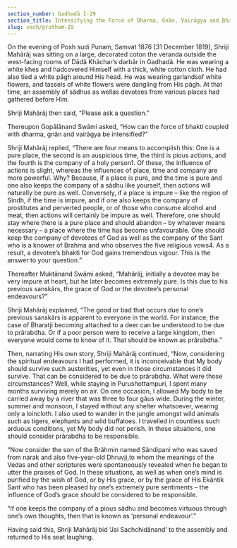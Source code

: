 ```yaml
---
section_number: Gadhadã I-29 
section_title: Intensifying the Force of Dharma, Gnãn, Vairãgya and Bhakti; Prãrabdha, Grace and Personal Endeavour
slug: vach/pratham-29
---
```

On the evening of Posh sudi Punam, Samvat 1876 [31 December  1819], Shriji Mahãrãj was sitting on a large, decorated coton the veranda outside the west-facing rooms of Dãdã Khãchar’s darbãr in Gadhadã. He was wearing a white khes and hadcovered Himself with a thick, white cotton cloth. He had also tied a white pãgh around His head. He was wearing garlandsof white flowers, and tassels of white flowers were dangling from His pãgh. At that time, an assembly of sãdhus as wellas devotees from various places had gathered before Him.

Shriji Mahãrãj then said, “Please ask a question.”

Thereupon Gopãlãnand Swãmi asked, “How can the force of bhakti coupled with dharma, gnãn and vairãgya be intensified?”

Shriji Mahãrãj replied, “There are four means to accomplish  this: One is a pure place, the second is an auspicious time, the third  is pious actions, and the fourth is the company of a holy person1. Of  these, the influence of actions is slight, whereas the influences of  place, time and company are more powerful. Why? Because, if a  place is pure, and the time is pure and one also keeps the company of  a sãdhu like yourself, then actions will naturally be pure as well.  Conversely, if a place is impure – like the region of Sindh, if the time  is impure, and if one also keeps the company of prostitutes and perverted people, or of those who consume alcohol and meat, then  actions will certainly be impure as well. Therefore, one should stay  where there is a pure place and should abandon – by whatever means  necessary – a place where the time has become unfavourable. One  should keep the company of devotees of God as well as the company of  the Sant who is a knower of Brahma and who observes the five religious vows4. As a result, a devotee’s bhakti for God gains tremendous vigour. This is the answer to your question.”

Thereafter Muktãnand Swãmi asked, “Mahãrãj, initially a devotee may be very impure at heart, but he later becomes extremely  pure. Is this due to his previous sanskãrs, the grace of God or the  devotee’s personal endeavours?”

Shriji Mahãrãj explained, “The good or bad that occurs due to  one’s previous sanskãrs is apparent to everyone in the world. For  instance, the case of Bharatji becoming attached to a deer can be  understood to be due to prãrabdha. Or if a poor person were to  receive a large kingdom, then everyone would come to know of it.  That should be known as prãrabdha.”

Then, narrating His own story, Shriji Mahãrãj continued, “Now,  considering the spiritual endeavours I had performed, it is inconceivable that My body should survive such austerities, yet even  in those circumstances it did survive. That can be considered to be  due to prãrabdha. What were those circumstances? Well, while  staying in Purushottampuri, I spent many months surviving merely  on air. On one occasion, I allowed My body to be carried away by a  river that was three to four gãus wide. During the winter, summer  and monsoon, I stayed without any shelter whatsoever, wearing only  a loincloth. I also used to wander in the jungle amongst wild animals  such as tigers, elephants and wild buffaloes. I travelled in countless  such arduous conditions, yet My body did not perish. In these situations, one should consider prãrabdha to be responsible.

“Now consider the son of the Brãhmin named Sãndipani who  was saved from narak and also five-year-old Dhruvji,to whom the  meanings of the Vedas and other scriptures were spontaneously revealed when he began to utter the praises of God. In these situations, as well as when one’s mind is purified by the wish of God,  or by His grace, or by the grace of His Ekãntik Sant who has been  pleased by one’s extremely pure sentiments – the influence of God’s  grace should be considered to be responsible.

“If one keeps the company of a pious sãdhu and becomes virtuous through one’s own thoughts, then that is known as  ‘personal  endeavour’.”

Having said this, Shriji Mahãrãj bid ‘Jai Sachchidãnand’ to the  assembly and returned to His seat laughing.

